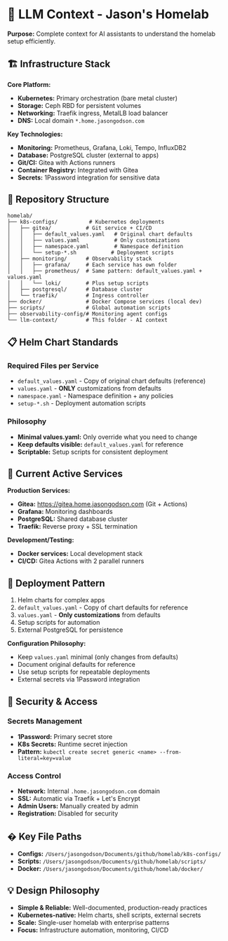 # 🤖 LLM Context - Jason's Homelab

**Purpose:** Complete context for AI assistants to understand the homelab setup efficiently.

## 🏗️ Infrastructure Stack

**Core Platform:**
- **Kubernetes:** Primary orchestration (bare metal cluster)
- **Storage:** Ceph RBD for persistent volumes
- **Networking:** Traefik ingress, MetalLB load balancer
- **DNS:** Local domain `*.home.jasongodson.com`

**Key Technologies:**
- **Monitoring:** Prometheus, Grafana, Loki, Tempo, InfluxDB2
- **Database:** PostgreSQL cluster (external to apps)
- **Git/CI:** Gitea with Actions runners
- **Container Registry:** Integrated with Gitea
- **Secrets:** 1Password integration for sensitive data

## 📁 Repository Structure

```
homelab/
├── k8s-configs/          # Kubernetes deployments
│   ├── gitea/           # Git service + CI/CD
│   │   ├── default_values.yaml   # Original chart defaults
│   │   ├── values.yaml           # Only customizations
│   │   ├── namespace.yaml        # Namespace definition
│   │   └── setup-*.sh           # Deployment scripts
│   ├── monitoring/      # Observability stack
│   │   ├── grafana/     # Each service has own folder
│   │   ├── prometheus/  # Same pattern: default_values.yaml + values.yaml
│   │   └── loki/        # Plus setup scripts
│   ├── postgresql/      # Database cluster
│   └── traefik/         # Ingress controller
├── docker/              # Docker Compose services (local dev)
├── scripts/             # Global automation scripts
├── observability-config/# Monitoring agent configs
└── llm-context/         # This folder - AI context
```

## 📋 Helm Chart Standards

### Required Files per Service
- `default_values.yaml` - Copy of original chart defaults (reference)
- `values.yaml` - **ONLY** customizations from defaults
- `namespace.yaml` - Namespace definition + any policies
- `setup-*.sh` - Deployment automation scripts

### Philosophy
- **Minimal values.yaml:** Only override what you need to change
- **Keep defaults visible:** `default_values.yaml` for reference
- **Scriptable:** Setup scripts for consistent deployment

## 🔧 Current Active Services

**Production Services:**
- **Gitea:** https://gitea.home.jasongodson.com (Git + Actions)
- **Grafana:** Monitoring dashboards
- **PostgreSQL:** Shared database cluster
- **Traefik:** Reverse proxy + SSL termination

**Development/Testing:**
- **Docker services:** Local development stack
- **CI/CD:** Gitea Actions with 2 parallel runners

## 🎯 Deployment Pattern

1. Helm charts for complex apps
2. `default_values.yaml` - Copy of chart defaults for reference
3. `values.yaml` - **Only customizations** from defaults
4. Setup scripts for automation
5. External PostgreSQL for persistence

**Configuration Philosophy:**
- Keep `values.yaml` minimal (only changes from defaults)
- Document original defaults for reference
- Use setup scripts for repeatable deployments
- External secrets via 1Password integration

## 🔐 Security & Access

### Secrets Management
- **1Password:** Primary secret store
- **K8s Secrets:** Runtime secret injection
- **Pattern:** `kubectl create secret generic <name> --from-literal=key=value`

### Access Control
- **Network:** Internal `.home.jasongodson.com` domain
- **SSL:** Automatic via Traefik + Let's Encrypt
- **Admin Users:** Manually created by admin
- **Registration:** Disabled for security

## � Key File Paths

- **Configs:** `/Users/jasongodson/Documents/github/homelab/k8s-configs/`
- **Scripts:** `/Users/jasongodson/Documents/github/homelab/scripts/`
- **Docker:** `/Users/jasongodson/Documents/github/homelab/docker/`

## 💡 Design Philosophy

- **Simple & Reliable:** Well-documented, production-ready practices
- **Kubernetes-native:** Helm charts, shell scripts, external secrets
- **Scale:** Single-user homelab with enterprise patterns
- **Focus:** Infrastructure automation, monitoring, CI/CD
